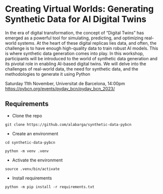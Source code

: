 # Creating Virtual Worlds: Generating Synthetic Data for AI Digital Twins

In the era of digital transformation, the concept of “Digital Twins” has emerged as a powerful tool for simulating, predicting, and optimizing real-world systems. At the heart of these digital replicas lies data, and often, the challenge is to have enough high-quality data to train robust AI models. This is where synthetic data generation comes into play. In this workshop, participants will be introduced to the world of synthetic data generation and its pivotal role in enabling AI-based digital twins. We will delve into the challenges of real-world data, the need for synthetic data, and the methodologies to generate it using Python

Saturday 11th November, Universitat de Barcelona, 14:00pm
https://pybcn.org/events/pyday_bcn/pyday_bcn_2023/

## Requirements

- Clone the repo
``` 
git clone https://github.com/alabarga/synthetic-data-pybcn
```

- Create an environment
```
cd synthetic-data-pybcn

python -m venv .venv
```

- Activate the environment

```
source .venv/bin/activate
```

- Install requirements
```
python -m pip install -r requirements.txt
```
